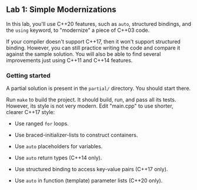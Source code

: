 ## Lab 1: Simple Modernizations

In this lab, you'll use C++20 features, such as `auto`,
structured bindings, and the `using` keyword,
to "modernize" a piece of C++03 code.

If your compiler doesn't support C++17, then it won't support
structured binding. However, you can still practice writing the code
and compare it against the sample solution. You will also be able to find
several improvements just using C++11 and C++14 features.


### Getting started

A partial solution is present in the `partial/` directory.
You should start there.

Run `make` to build the project. It should build, run, and pass all
its tests. However, its style is not very modern. Edit "main.cpp"
to use shorter, clearer C++17 style:

- Use ranged `for` loops.

- Use braced-initializer-lists to construct containers.

- Use `auto` placeholders for variables.

- Use `auto` return types (C++14 only).

- Use structured binding to access key-value pairs (C++17 only).

- Use `auto` in function (template) parameter lists (C++20 only).
